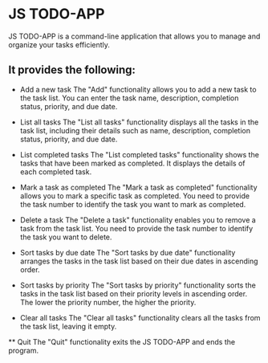 # JS TODO-APP

JS TODO-APP is a command-line application that allows you to manage and organize your tasks efficiently. 

## It provides the following:

* Add a new task
The "Add" functionality allows you to add a new task to the task list. You can enter the task name, description, completion status, priority, and due date.

* List all tasks
The "List all tasks" functionality displays all the tasks in the task list, including their details such as name, description, completion status, priority, and due date.

* List completed tasks
The "List completed tasks" functionality shows the tasks that have been marked as completed. It displays the details of each completed task.

* Mark a task as completed
The "Mark a task as completed" functionality allows you to mark a specific task as completed. You need to provide the task number to identify the task you want to mark as completed.

* Delete a task
The "Delete a task" functionality enables you to remove a task from the task list. You need to provide the task number to identify the task you want to delete.

* Sort tasks by due date
The "Sort tasks by due date" functionality arranges the tasks in the task list based on their due dates in ascending order.

* Sort tasks by priority
The "Sort tasks by priority" functionality sorts the tasks in the task list based on their priority levels in ascending order. The lower the priority number, the higher the priority.

* Clear all tasks
The "Clear all tasks" functionality clears all the tasks from the task list, leaving it empty.

** Quit
The "Quit" functionality exits the JS TODO-APP and ends the program.
